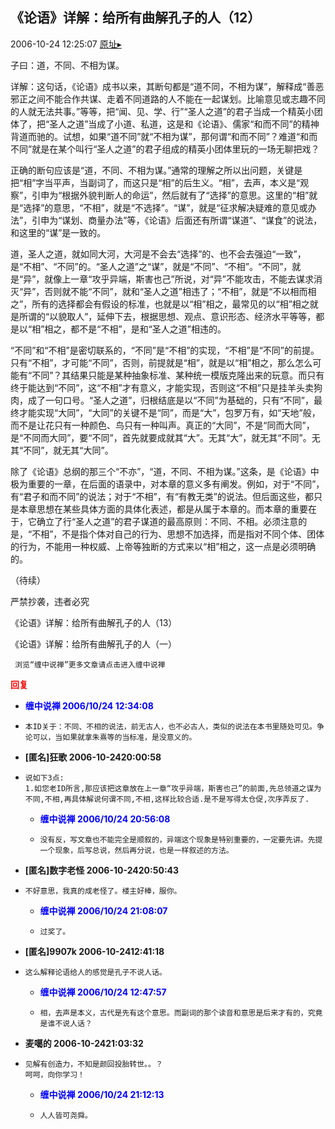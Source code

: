 ## 《论语》详解：给所有曲解孔子的人（12）
2006-10-24 12:25:07
[原址▸](http://www.fxgan.com/chan_time/2006_07_12/362.htm)



 



 


 子曰：道，不同、不相为谋。


 


 详解：这句话，《论语》成书以来，其断句都是“道不同，不相为谋”，解释成“善恶邪正之间不能合作共谋、走着不同道路的人不能在一起谋划。比喻意见或志趣不同的人就无法共事。”等等，把“闻、见、学、行”“圣人之道”的君子当成一个精英小团体了，把“圣人之道”当成了小道、私道，这是和《论语》、儒家“和而不同”的精神背道而驰的。试想，如果“道不同”就“不相为谋”，那何谓“和而不同”？难道“和而不同”就是在某个叫行“圣人之道”的君子组成的精英小团体里玩的一场无聊把戏？


 


  正确的断句应该是“道，不同、不相为谋。”通常的理解之所以出问题，关键是把“相”字当平声，当副词了，而这只是“相”的后生义。“相”，去声，本义是“观察”，引申为“根据外貌判断人的命运”，然后就有了“选择”的意思。这里的“相”就是“选择”的意思，“不相”，就是“不选择”。“谋”，就是“征求解决疑难的意见或办法”，引申为“谋划、商量办法”等，《论语》后面还有所谓“谋道”、“谋食”的说法，和这里的“谋”是一致的。


 


  道，圣人之道，就如同大河，大河是不会去“选择”的、也不会去强迫“一致”，是“不相”、“不同”的。“圣人之道”之“谋”，就是“不同”、“不相”。“不同”，就是“异”，就像上一章“攻乎异端，斯害也己”所说，对“异”不能攻击，不能去谋求消灭“异”，否则就不能“不同”，就和“圣人之道”相违了；“不相”，就是“不以相而相之”，所有的选择都会有假设的标准，也就是以“相”相之，最常见的以“相”相之就是所谓的“以貌取人”，延伸下去，根据思想、观点、意识形态、经济水平等等，都是以“相”相之，都不是“不相”，是和“圣人之道”相违的。


 


  “不同”和“不相”是密切联系的，“不同”是“不相”的实现，“不相”是“不同”的前提。只有“不相”，才可能“不同”，否则，前提就是“相”，就是以“相”相之，那么怎么可能有“不同”？其结果只能是某种抽象标准、某种统一模版克隆出来的玩意。而只有终于能达到“不同”，这“不相”才有意义，才能实现，否则这“不相”只是挂羊头卖狗肉，成了一句口号。“圣人之道”，归根结底是以“不同”为基础的，只有“不同”，最终才能实现“大同”，“大同”的关键不是“同”，而是“大”，包罗万有，如“天地”般，而不是让花只有一种颜色、鸟只有一种叫声。真正的“大同”，不是“同而大同”，是“不同而大同”，要“不同”，首先就要成就其“大”。无其“大”，就无其“不同”。无其“不同”，就无其“大同”。


 


  除了《论语》总纲的那三个“不亦”，“道，不同、不相为谋。”这条，是《论语》中极为重要的一章，在后面的语录中，对本章的意义多有阐发。例如，对于“不同”，有“君子和而不同”的说法；对于“不相”，有“有教无类”的说法。但后面这些，都只是本章思想在某些具体方面的具体化表述，都是从属于本章的。而本章的重要在于，它确立了行“圣人之道”的君子谋道的最高原则：不同、不相。必须注意的是，“不相”，不是指个体对自己的行为、思想不加选择，而是指对不同个体、团体的行为，不能用一种权威、上帝等独断的方式来以“相”相之，这一点是必须明确的。


 


 
  
   （待续）
  
  
   
  
  
   严禁抄袭，违者必究
  
  
   
    
   
  
  
   
  
  
   《论语》详解：给所有曲解孔子的人（13）
  
  
   
  
  
   《论语》详解：给所有曲解孔子的人（一）
  
  
   
    
   
   
    
     
    
   
   
    
     浏览“缠中说禅”更多文章请点击进入缠中说禅
    
   
  
 





<font color='red'>**回复**</font>


- **<font color='blue'>缠中说禅 2006/10/24 12:34:08</font>**
- ```
  本ID关于：不同、不相的说法，前无古人，也不必古人，类似的说法在本书里随处可见。争论可以，当如果就拿朱熹等的当标准，是没意义的。
  ```
- **[匿名]狂歌 2006-10-2420:00:58**
- ```
  说如下3点:
  1.如您老ID所言,那应该把这章放在上一章“攻乎异端，斯害也己”的前面,先总领道之谋为不同,不相,再具体解说何谓不同,不相,这样比较合适.是不是写得太仓促,次序弄反了.
  ```
   - **<font color='blue'>缠中说禅 2006/10/24 20:56:08</font>**
   - ```
     没有反，写文章也不能完全是顺叙的，异端这个现象是特别重要的，一定要先讲。先提一个现象，后写总说，然后再分说，也是一样叙述的方法。
     ```
- **[匿名]数字老怪 2006-10-2420:50:43**
- ```
  不好意思，我真的成老怪了。楼主好棒，服你。
  ```
   - **<font color='blue'>缠中说禅 2006/10/24 21:08:07</font>**
   - ```
     过奖了。
     ```
- **[匿名]9907k 2006-10-2412:41:18**
- ```
  这么解释论语给人的感觉是孔子不说人话。
  ```
   - **<font color='blue'>缠中说禅 2006/10/24 12:47:57</font>**
   - ```
     相，去声是本义，古代是先有这个意思。而副词的那个读音和意思是后来才有的，究竟是谁不说人话？
     ```
- **麦噶的 2006-10-2421:03:32**
- ```
  见解有创造力，不知是颜回投胎转世。。？
  呵呵，向你学习！
  ```
   - **<font color='blue'>缠中说禅 2006/10/24 21:12:13</font>**
   - ```
     人人皆可尧舜。
     ```

